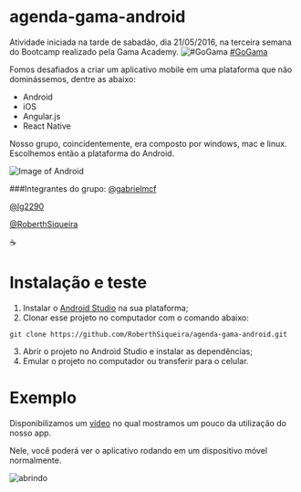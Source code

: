 # agenda-gama-android

Atividade iniciada na tarde de sabadão, dia 21/05/2016, na terceira semana do Bootcamp realizado pela Gama Academy. ![#GoGama](https://gamawp.s3.amazonaws.com/uploads/2016/03/logo-gama-white-s.png) [#GoGama](http://gama.academy)

Fomos desafiados a criar um aplicativo mobile em uma plataforma que não dominássemos, dentre as abaixo:

- Android
- iOS
- Angular.js
- React Native

Nosso grupo, coincidentemente, era composto por windows, mac e linux. Escolhemos então a plataforma do Android.

![Image of Android](https://pbs.twimg.com/profile_images/616076655547682816/6gMRtQyY.jpg)

###Integrantes do grupo:
[@gabrielmcf](https://github.com/gabrielmcf)

[@lg2290](https://github.com/lg2290)

[@RoberthSiqueira](https://github.com/RoberthSiqueira)

:coffee:

# Instalação e teste

1. Instalar o [Android Studio](https://developer.android.com/studio/install.html) na sua plataforma;
2. Clonar esse projeto no computador com o comando abaixo:
```shellscript
git clone https://github.com/RoberthSiqueira/agenda-gama-android.git
```
3. Abrir o projeto no Android Studio e instalar as dependências;
4. Emular o projeto no computador ou transferir para o celular.

# Exemplo

Disponibilizamos um [vídeo](https://youtu.be/jm0KkWPx07U) no qual mostramos um pouco da utilização do nosso app.

Nele, você poderá ver o aplicativo rodando em um dispositivo móvel normalmente.

![abrindo](http://i.giphy.com/3o6EhCxbkeoyguUeli.gif)
